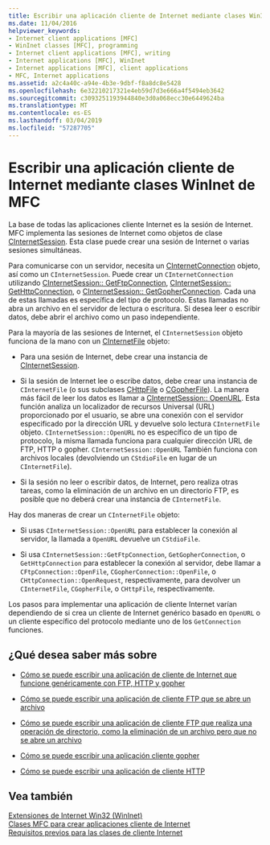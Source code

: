 ```yaml
---
title: Escribir una aplicación cliente de Internet mediante clases WinInet de MFC
ms.date: 11/04/2016
helpviewer_keywords:
- Internet client applications [MFC]
- WinInet classes [MFC], programming
- Internet client applications [MFC], writing
- Internet applications [MFC], WinInet
- Internet applications [MFC], client applications
- MFC, Internet applications
ms.assetid: a2c4a40c-a94e-4b3e-9dbf-f8a8dc8e5428
ms.openlocfilehash: 6e32210217321e4eb59d7d3e666a4f5494eb3642
ms.sourcegitcommit: c3093251193944840e3d0a068ecc30e6449624ba
ms.translationtype: MT
ms.contentlocale: es-ES
ms.lasthandoff: 03/04/2019
ms.locfileid: "57287705"
---
```

# <a name="writing-an-internet-client-application-using-mfc-wininet-classes"></a>Escribir una aplicación cliente de Internet mediante clases WinInet de MFC

La base de todas las aplicaciones cliente Internet es la sesión de Internet. MFC implementa las sesiones de Internet como objetos de clase [CInternetSession](../mfc/reference/cinternetsession-class.md). Esta clase puede crear una sesión de Internet o varias sesiones simultáneas.

Para comunicarse con un servidor, necesita un [CInternetConnection](../mfc/reference/cinternetconnection-class.md) objeto, así como un `CInternetSession`. Puede crear un `CInternetConnection` utilizando [CInternetSession:: GetFtpConnection](../mfc/reference/cinternetsession-class.md#getftpconnection), [CInternetSession:: GetHttpConnection](../mfc/reference/cinternetsession-class.md#gethttpconnection), o [CInternetSession:: GetGopherConnection](../mfc/reference/cinternetsession-class.md#getgopherconnection). Cada una de estas llamadas es específica del tipo de protocolo. Estas llamadas no abra un archivo en el servidor de lectura o escritura. Si desea leer o escribir datos, debe abrir el archivo como un paso independiente.

Para la mayoría de las sesiones de Internet, el `CInternetSession` objeto funciona de la mano con un [CInternetFile](../mfc/reference/cinternetfile-class.md) objeto:

- Para una sesión de Internet, debe crear una instancia de [CInternetSession](../mfc/reference/cinternetsession-class.md).

- Si la sesión de Internet lee o escribe datos, debe crear una instancia de `CInternetFile` (o sus subclases [CHttpFile](../mfc/reference/chttpfile-class.md) o [CGopherFile](../mfc/reference/cgopherfile-class.md)). La manera más fácil de leer los datos es llamar a [CInternetSession:: OpenURL](../mfc/reference/cinternetsession-class.md#openurl). Esta función analiza un localizador de recursos Universal (URL) proporcionado por el usuario, se abre una conexión con el servidor especificado por la dirección URL y devuelve solo lectura `CInternetFile` objeto. `CInternetSession::OpenURL` no es específico de un tipo de protocolo, la misma llamada funciona para cualquier dirección URL de FTP, HTTP o gopher. `CInternetSession::OpenURL` También funciona con archivos locales (devolviendo un `CStdioFile` en lugar de un `CInternetFile`).

- Si la sesión no leer o escribir datos, de Internet, pero realiza otras tareas, como la eliminación de un archivo en un directorio FTP, es posible que no deberá crear una instancia de `CInternetFile`.

Hay dos maneras de crear un `CInternetFile` objeto:

- Si usas `CInternetSession::OpenURL` para establecer la conexión al servidor, la llamada a `OpenURL` devuelve un `CStdioFile`.

- Si usa `CInternetSession::GetFtpConnection`, `GetGopherConnection`, o `GetHttpConnection` para establecer la conexión al servidor, debe llamar a `CFtpConnection::OpenFile`, `CGopherConnection::OpenFile`, o `CHttpConnection::OpenRequest`, respectivamente, para devolver un `CInternetFile`, `CGopherFile`, o `CHttpFile`, respectivamente.

Los pasos para implementar una aplicación de cliente Internet varían dependiendo de si crea un cliente de Internet genérico basado en `OpenURL` o un cliente específico del protocolo mediante uno de los `GetConnection` funciones.

## <a name="what-do-you-want-to-know-more-about"></a>¿Qué desea saber más sobre

- [Cómo se puede escribir una aplicación de cliente de Internet que funcione genéricamente con FTP, HTTP y gopher](../mfc/steps-in-a-typical-internet-client-application.md)

- [Cómo se puede escribir una aplicación de cliente FTP que se abre un archivo](../mfc/steps-in-a-typical-ftp-client-application.md)

- [Cómo se puede escribir una aplicación de cliente FTP que realiza una operación de directorio, como la eliminación de un archivo pero que no se abre un archivo](../mfc/steps-in-a-typical-ftp-client-application-to-delete-a-file.md)

- [Cómo se puede escribir una aplicación cliente gopher](../mfc/steps-in-a-typical-gopher-client-application.md)

- [Cómo se puede escribir una aplicación de cliente HTTP](../mfc/steps-in-a-typical-http-client-application.md)

## <a name="see-also"></a>Vea también

[Extensiones de Internet Win32 (WinInet)](../mfc/win32-internet-extensions-wininet.md)<br/>
[Clases MFC para crear aplicaciones cliente de Internet](../mfc/mfc-classes-for-creating-internet-client-applications.md)<br/>
[Requisitos previos para las clases de cliente Internet](../mfc/prerequisites-for-internet-client-classes.md)
